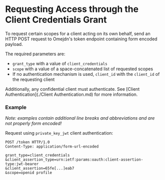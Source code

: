 # Requesting Access through the Client Credentials Grant

To request certain scopes for a client acting on its own behalf,
send an HTTP POST request to Omejdn's token endpoint containing form encoded payload.

The required parameters are:

- `grant_type` with a value of `client_credentials`
- `scope` with a value of a space-concatenated list of requested scopes
- If no authentication mechanism is used, `client_id` with the `client_id` of the requesting client

Additionally, any confidential client must authenticate. See [Client Authentication](./Client Authentication.md) for more information.

### Example

*Note: examples contain additional line breaks and abbreviations and are not properly form encoded!*

Request using `private_key_jwt` client authentication:

```http request
POST /token HTTP/1.0
Content-Type: application/form-url-encoded

grant_type=client_credentials
&client_assertion_type=urn:ietf:params:oauth:client-assertion-type:jwt-bearer
&client_assertion=65fe[...]eab7
&scope=openid profile
```